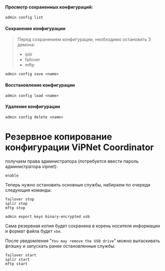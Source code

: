 #### Просмотр сохраненных конфигураций:

```
admin config list
```

#### Сохранение конфигурации

> Перед сохранением конфигурации, необходимо остановить 3 демона:
> - iplir
> - failover
> - mftp

```
admin config save <name>
```

#### Восстановление конфигурации

```
admin config load <name>
```

#### Удаление конфигурации

```
admin config delete <name>
```

# Резервное копирование конфигурации ViPNet Coordinator

получаем права администратора (потребуется ввести пароль администратора vipnet):

```
enable
```

Теперь нужно остановить основные службы, набираем по очереди следующие команды:

```
failover stop
iplir stop
mftp stop
```



```
admin export keys binary-encrypted usb
```

Сама резервная копия будет сохранена в корень носителя информации и формат файла будет `vbe`.

После уведомления "`You may remove the USB drive`" можно вытаскивать флэшку и запускать ранее остановленные службы:

```
failover start
iplir start
mftp start
```

